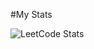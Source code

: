 #My Stats

![LeetCode Stats](https://leetcard.jacoblin.cool/WizGys?theme=dark&font=Open%20Sans&ext=activity)

